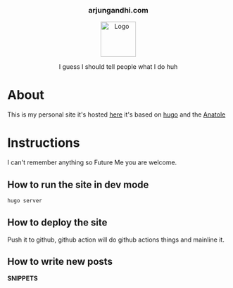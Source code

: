 <!-- PROJECT LOGO -->
<br />
<div align="center">
<h3 align="center">arjungandhi.com</h3>
  <a href="https://github.com/arjungandhi.com">
    <img src="https://raw.githubusercontent.com/arjungandhi/monkey/main/crest/monkey.png" alt="Logo" width="80" height="80">
  </a>

  <p align="center">
    I guess I should tell people what I do huh
  </p>
</div>

# About
This is my personal site it's hosted [here](https://arjungnadhi.com) it's based on  [hugo](https://gohugo.io/) and the [Anatole](https://github.com/lxndrblz/anatole/)

# Instructions
I can't remember anything so Future Me you are welcome. 

## How to run the site in dev mode

```bash
hugo server
```

## How to deploy the site

Push it to github, github action will do github actions things and mainline it.

## How to write new posts 

**SNIPPETS**

